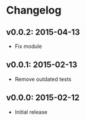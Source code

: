 # Changelog

## v0.0.2: 2015-04-13

- Fix module

## v0.0.1: 2015-02-13

- Remove outdated tests

## v0.0.0: 2015-02-12

- Initial release
